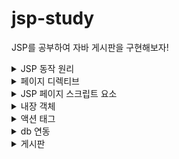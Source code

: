 # jsp-study
JSP를 공부하여 자바 게시판을 구현해보자!
<details>
<summary>JSP 동작 원리</summary>
<div markdown="1">

url 입력 WWW.XXX.COM -> DNS서버 -> IP 주소로 변화 -> PC에서 JSP 페이지 요청
-> 웹서버(톰캣) -> JSP/서블릿컨테이너에 INDEX.JSP에 보내면 JSP를 자바로 바꿔줌(서블릿)
-> 서블릿이 클래스 파일로 컴파일 -> 버퍼에 담은 뒤 PC로 보냄 -> JVM이 HTML로 변환하여 화면을 구성해줌

</div>
</details>

<details>
<summary>페이지 디렉티브</summary>
<div markdown="1">

JSP 페이지를 구성하는 구성요소
- language : jsp 스크립트요소에서 사용할 언어를 지정 language="java"  (기본값 : JAVA)

- contentType : jsp페이지가 어떻게 바뀔 것인지 지정, 문자열 지정 
(기본값 : text/html) contentType="text/html; charset=EUC-KR"

- pageEncoding : JSP 페이지 자체의 캐릭터 인코딩을 지정 pageEncoding = "EUC-KR"

- import : JSP 페이지에서 사용할 자바 클래스 지정

- session : JSP 페이지의 세션 사용 여부를 지정 (기본값 : true)

- buffer: JSP 페이지의 출력 버퍼크기를 지정 (최소 8kb)

- autoFlush : 출력 버퍼가 다 찼을경우 자동으로 버퍼의 데이터를 출력 스트림으로 보내고 비울지 여부 (기본값 : true)
- errorPage : JSP 페이지 실행 중 에러 발생 시 보여줄 페이지를 지정
- isErrorPage: 에러 페이지 여부를 지정 -> true인 경우 이 페이지는 에러페이지 (기본값 false)

include 디렉티브 : 포함될 page를 한 page로 병합하고 각각 컴파일 하는 것이 아닌 하나의 page로 인식 및 변환 후 compile 

<%@ include file="top.jsp%> 

<%@ include file="bottom.jsp%>

</div>
</details>

<details>
<summary>JSP 페이지 스크립트 요소</summary>
<div markdown="1">

- 스크립트릿 <%&nbsp;&nbsp; %> : 가장 일반적으로 jsp페이지에서 많이 쓰이는 스크립트요소, 주로 프로그래밍 로직 기술에 사용.  
- 스크립트릿 변수 : 서블릿으로 변환될 때 지역변수로 사용된다.
    

- <%  
자바 코드 삽입  
  %>  
  
  

- 선언문 <%!&nbsp;&nbsp;  %> : 선언문은 jsp페이지에서 멤버변수 또는 멤버 메소드로 사용하고자 할 때 주로 사용되는 프로그래밍의 로직
-  선언문의 변수 : 서블릿으로 변환 시 멤버변수로 반환
-  선언문의 메소드 : 서블릿에서 메소드로 반환
- <%!  
    자바 코드 삽입  
    %>  

-  표현식 <%= %> : JSP페이지에서 System.out.println()과 유사하게 사용되는 데이터 출력용 로직 기술
- <%=  
    자바 코드 삽입  
    %>
</div>
</details>

<details>
<summary>내장 객체</summary>
<div markdown="1">

내장 객체 : jsp에서 자주 사용하는 객체들을 묶어 놓은 것
- request(javax.servlet.http.HttpServletRequest) : 웹 브라우저의 요청 정보를 저장하고 있는 객체
- response(javax.servlet.http.HttpServletResponse) : 웹 브라우저의 요청에 대한 응답 정보를 저장하고 있는 객체
- out(javax.servlet.jsp.jsp.jspWriter) : jsp 페이지에 출력할 내용을 가지고 있는 출력 스트림 객체
- session(javax.servlet.http.HttpSession) : 하나의 웹 브라우저의 정보를 유지하기 위한 세션 정보를 저장하고 있는 객체
- application(javax.servlet.servletContext) : 웹 어플리케이션 Context의 정보를 저장하고 있는 객체
- pageContext(javax.servlet.jsp.pageContext) : jsp 페이지에 대한 정보를 저장하고 있는 객체
- page(java.lang.Object) : jsp 페이지를 구현한 자바 클래스 객체
- config(javax.servlet.ServletConfig) : jsp 페이지에 대한 설정 정보를 저장하고 있는 객체
- exception(java.lang.Throwable) : jsp 페이지서 예외가 발생한 경우에 사용되는 객체
</div>
</details>

<details>
<summary>액션 태그</summary>
<div markdown="1">

- include : 다른 페이지의 실행 결과를 현재 페이지에 포함시킬 때 사용 -> 한번에 병합되어 컴파일되는 것이 아니라 각각 컴파일되어 결과가 한 페이지에 보여지는 것이다.
 

- <include 디렉티브>
    <%@ include file="Top.jst" %> : include 디렉티브는 한번에 병합되어 컴파일이 된다.

- <include 액션태그>
  <jsp:include page="Top.jsp"> : include 액션태그는 각각 따로 컴파일되어 결과만 하나의 페이지로 보여주는 것으로
  <jsp:param value="값" name="파라미터명"/> 을 통해 파라미터 값을 해당 jsp 페이지로 넘겨 줄 수 있다.
 

- forward : 페이지 사이의 제어를 이동시킬 때 사용 // 데이터가 존재하여 따로 넘겨줄 필요가 없다.
- <jsp:forward page="이동할 페이지.jsp"/> 
 

- response.sendRedirect : 단순히 페이지만 이동 시키며 데이터 이동은 불가하다.
 
- plug-in : 웹 브라우저에서 자바 애플릿을 실행시킬 때 사용
- useBean : 자바빈을 jsp 페이지에서 사용할 때 사용
    
- 자바빈 : 여러개의 데이터를 하나의 클래스로 저장해 놓고 그 클래스를 ArrayList 이런 곳에 저장할 때 자바빈이라는 용어를 쓴다. jsp와 db간 데이터를 쉽게 주고 받기 위해 만듦
- setProperty : 프로퍼티의 값을 세팅할 때 사용
- getProperty : 프로퍼티의 값을 얻어낼 때 사용
</div>
</details>

<details>
<summary>db 연동</summary>
<div markdown="1">
오라클 db 연동하기
ojdbc11.jar 를 다운로드 받은 후 FILE -> Project Structure을 눌러 Libraries에 다운 받은 .jar 파일을 등록해주면 된다.

```java
// 오라클에 접속하는 소스를 작성
String id = "system"; // 접속아이디
String pass = "123456";
String url= "jdbc:oracle:thin:@localhost:1521:XE"; //접속 URL
     try{
        //1. 해당 데이터 베이스를 사용한다고 선언(클래스를 등록 = 오라클용을 사용)
        Class.forName("oracle.jdbc.driver.OracleDriver");

        //2. 해당 데이터 베이스에 접속
        Connection con = DriverManager.getConnection(url, id, pass);

        //3. 접속 후 쿼리를 준비하여
        String sql = "insert into member values(?, ?, ?, ?, ?, ?, ? , ?)";

        // 쿼리를 사용하도록 설정
        PreparedStatement pstmt = con.prepareStatement(sql);

        // ?에 맞게 데이터를 매핑
        pstmt.setString(1, mbean.getId());
        pstmt.setString(2, mbean.getPass1());
        pstmt.setString(3, mbean.getEmail());
        pstmt.setString(4, mbean.getTel());
        pstmt.setString(5, mbean.getHobby());
        pstmt.setString(6, mbean.getJob());
        pstmt.setString(7, mbean.getAge());
        pstmt.setString(8, mbean.getInfo());

        // 4. 오라클에서 쿼리 실행
        pstmt.executeUpdate(); // insert, update, delete 시 사용하는 메서드

        //5. 자원 반납
        con.close();
        } catch (Exception e) {
        e.printStackTrace();
        }

```

        

jsp 내에서 db연동
- jsp로 데이터를 받아서 DAO java class를 이용해서 db에 넣고 뺀다.
-  DAO(DATA ACCESS OBJECT) : DB에 접근하는 클래스를 별도로 만들어서 사용 -> DB에 연결하고 사용해야한다.
 

- connection pool : DAO 패턴이나 커넥션을 직접 연결이 아닌 커넥션 풀을 이용하여 사용하는 방법 
JDBC를 통해 DB에 연결하기 위해서는 드라이버를 로드하고  커넥션 객체를 받아와야하는데 사용자 요청시 매번 로드, 커넥션객체 생성 후 연결하고 종료하기 때문에 매우 비효율적이므로 커넥션풀(DBCP)을 사용한다.
- 커넥션을 미리 풀에 생성해 두기때문에 DB에 부하를 줄이고 유동적으로 관리 가능하다.
- connection pool을 사용하기 위해선 server.xml 파일에 수정을 해야한다.
````
<Context>
<Resource name="jdbc/pool" auth="Container" type="javax.sql.DataSource"  
driverClassName="oracle.jdbc.driver.OracleDriver" loginTimeout="10" maxwait="5000" 
username="system" password="123456" url="jdbc:oracle:thin:@Localhost:1521:xe"/>
</context>
````

DB에 접근할 수 있도록 해주는 getCon() 메서드를 수정해준다.
````
public getCon() {
    try {
    // 외부에서 데이터를 읽기 위해
    Context initctx = new InitailContext();
    // 톰캣 서버 정보를 담아 놓은 곳으로 이동
    Context envctx = (Context) initctx.lookup("java:comp/env");
    // 데이터 소스 객체를 선언
    DataSource ds = (DataSource) envctx.lookup("jdbc/pool");
    // 데이터 소스를 기준으로 커넥션 연결
    con = ds.getConnection();
    } catch (Exception e) {
        handle exception
    }
}
 ````
</div>
</details>

<details>
<summary>게시판</summary>
<div markdown="1">

- 게시판구조 : 글쓰기 -> 전체 글 보기 <-> 글읽기 - 삭제,수정,답글쓰기
- 게시글 쓰기 : BoardWriteForm.jsp(글쓰기) -> BoardWriteProc.jsp(글쓰기 처리) -> BoardDAO(글쓰기 저장) -> BoardList.jsp(전체 게시글 보기)
- 게시글 보기 : BoardList.jsp(전체 게시글 보기) -> BoardDAO.getOneBoard()(글 데이터 가져오기) -> BoardInfo.jsp(하나의 게시글 보기) -> BoardReWriteForm.jsp(답글쓰기), BoardUpdateForm.jsp(글 수정), BoardDeleteForm.jsp(글 삭제)
- 답글 쓰기 : BoardRewriteForm(답글 쓰기) -> BoardReWriteProc(답글 쓰기 처리),BoardDAO(답글 저장) -> BoardList.jsp(게시글보기)
- 게시글 수정 : BoardUpdateForm.jsp(글 수정) -> BoardUpdateProc.jsp(글 수정 처리) -> BoardDAO(db에서 수정) -> BoardList.jsp(게시글 보기)
</div>
</details>